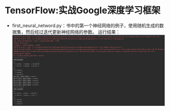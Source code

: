 # TensorFlow:实战Google深度学习框架

 - first_neural_netword.py：书中的第一个神经网络的例子，使用随机生成的数据集，然后经过迭代更新神经网络的参数。
 运行结果：![first_neural_network_result](https://github.com/jiajia0/DeepLearingTopic/blob/master/TensorFlow_%E5%AE%9E%E6%88%98Google%E6%B7%B1%E5%BA%A6%E5%AD%A6%E4%B9%A0%E6%A1%86%E6%9E%B6/first_neural_network_result.png)